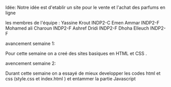 Idée: Notre idée est d'etablir un site pour le vente et l'achat des parfums en ligne

les membres de l'équipe : 
Yassine Krout INDP2-C
Emen Ammar INDP2-F
Mohamed ali Charoun INDP2-F
Ashref Dridi INDP2-F
Dhoha Elleuch INDP2-F

avancement semaine 1:

Pour cette semaine on a creé des sites basiques en HTML et CSS .

avencement semaine 2:

Durant cette semaine on a essayé de mieux developper les codes html et css (style.css et index.html ) et entammer la partie Javascript

